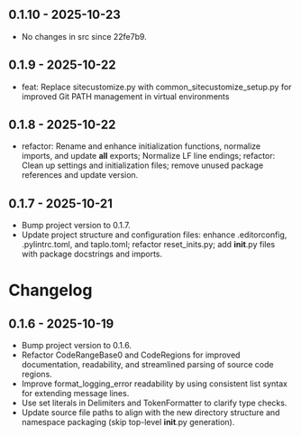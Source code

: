 ## 0.1.10 - 2025-10-23
- No changes in src since 22fe7b9.

## 0.1.9 - 2025-10-22
- feat: Replace sitecustomize.py with common_sitecustomize_setup.py for improved Git PATH management in virtual environments

## 0.1.8 - 2025-10-22
- refactor: Rename and enhance initialization functions, normalize imports, and update __all__ exports; Normalize LF line endings; refactor: Clean up settings and initialization files; remove unused package references and update version.

## 0.1.7 - 2025-10-21
- Bump project version to 0.1.7.
- Update project structure and configuration files: enhance .editorconfig, .pylintrc.toml, and taplo.toml; refactor reset_inits.py; add __init__.py files with package docstrings and imports.

# Changelog

## 0.1.6 - 2025-10-19
- Bump project version to 0.1.6.
- Refactor CodeRangeBase0 and CodeRegions for improved documentation, readability, and streamlined parsing of source code regions.
- Improve format_logging_error readability by using consistent list syntax for extending message lines.
- Use set literals in Delimiters and TokenFormatter to clarify type checks.
- Update source file paths to align with the new directory structure and namespace packaging (skip top-level __init__.py generation).
